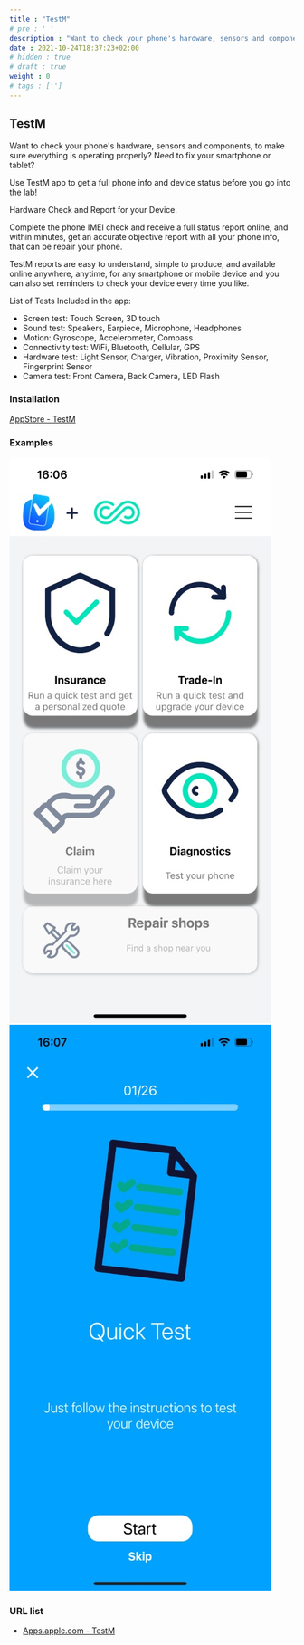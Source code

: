 ```yaml
---
title : "TestM"
# pre : ' '
description : "Want to check your phone's hardware, sensors and components, to make sure everything is operating properly? Need to fix your smartphone or tablet Use TestM app to get a full phone info and device status before you go into the lab!"
date : 2021-10-24T18:37:23+02:00
# hidden : true
# draft : true
weight : 0
# tags : ['']
---
```


## TestM

Want to check your phone's hardware, sensors and components, to make sure everything is operating properly? Need to fix your smartphone or tablet?

Use TestM app to get a full phone info and device status before you go into the lab!

Hardware Check and Report for your Device.

Complete the phone IMEI check and receive a full status report online, and within minutes, get an accurate objective report with all your phone info, that can be repair your phone.

TestM reports are easy to understand, simple to produce, and available online anywhere, anytime, for any smartphone or mobile device and you can also set reminders to check your device every time you like.

List of Tests Included in the app:

* Screen test: Touch Screen, 3D touch
* Sound test: Speakers, Earpiece, Microphone, Headphones
* Motion: Gyroscope, Accelerometer, Compass
* Connectivity test: WiFi, Bluetooth, Cellular, GPS
* Hardware test: Light Sensor, Charger, Vibration, Proximity Sensor, Fingerprint Sensor
* Camera test: Front Camera, Back Camera, LED Flash

### Installation

[AppStore - TestM](https://apps.apple.com/nl/app/testm-check-phone-report/id1242371446)

### Examples

![Example](images/example1.jpeg)
![Example](images/example2.jpeg)

### URL list

* [Apps.apple.com - TestM](https://apps.apple.com/nl/app/testm-check-phone-report/id1242371446)
